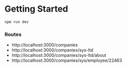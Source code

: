 # Getting Started

```bash
npm run dev
```
### Routes

- http://localhost:3000/companies
- http://localhost:3000/companies/sys-ltd
- http://localhost:3000/companies/sys-ltd/about
- http://localhost:3000/companies/sys/employee/22463